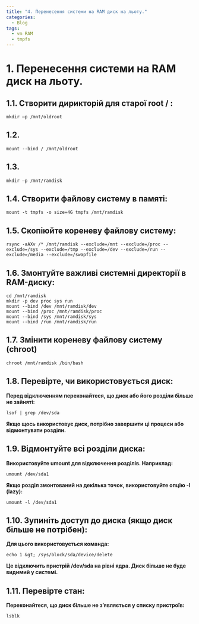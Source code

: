 ```yaml
---
title: "4. Перенесення системи на RAM диск на льоту."
categories:
  - Blog
tags:
  - vm RAM
  - tmpfs
---
```


#  1. Перенесення системи на RAM диск на льоту. 
## 1.1. Створити дирикторій для старої root / :
```
mkdir –p /mnt/oldroot
```
## 1.2. 
```
mount --bind / /mnt/oldroot
```
## 1.3.
```
mkdir –p /mnt/ramdisk
```
## 1.4. Створити файлову систему в памяті:
```
mount -t tmpfs -o size=4G tmpfs /mnt/ramdisk
```
## 1.5. Скопіюйте кореневу файлову систему:
```
rsync -aAXv /* /mnt/ramdisk --exclude=/mnt --exclude=/proc --exclude=/sys --exclude=/tmp --exclude=/dev --exclude=/run --exclude=/media --exclude=/swapfile
```
## 1.6. Змонтуйте важливі системні директорії в RAM-диску:
```
cd /mnt/ramdisk
mkdir -p dev proc sys run
mount --bind /dev /mnt/ramdisk/dev
mount --bind /proc /mnt/ramdisk/proc
mount --bind /sys /mnt/ramdisk/sys
mount --bind /run /mnt/ramdisk/run
```
## 1.7. Змінити кореневу файлову систему (chroot)
```
chroot /mnt/ramdisk /bin/bash
```
## 1.8. Перевірте, чи використовується диск:
**Перед відключенням переконайтеся, що диск або його розділи більше не зайняті:**
```
lsof | grep /dev/sda
```
**Якщо щось використовує диск, потрібно завершити ці процеси або відмонтувати розділи.**
## 1.9. Відмонтуйте всі розділи диска:
**Використовуйте umount для відключення розділів. Наприклад:**
```
umount /dev/sda1
```
**Якщо розділ змонтований на декілька точок, використовуйте опцію -l (lazy):**
```
umount -l /dev/sda1
```
## 1.10. Зупиніть доступ до диска (якщо диск більше не потрібен):
**Для цього використовується команда:**
```
echo 1 &gt; /sys/block/sda/device/delete
```
**Це відключить пристрій /dev/sda на рівні ядра. Диск більше не буде видимий у системі.**
## 1.11. Перевірте стан:
**Переконайтеся, що диск більше не з’являється у списку пристроїв:**
```
lsblk
```
